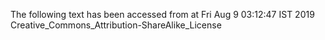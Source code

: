 The following text has been accessed from at Fri Aug 9 03:12:47 IST 2019
Creative_Commons_Attribution-ShareAlike_License
